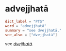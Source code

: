 # advejjhatā

``` toml
dict_label = "PTS"
word = "advejjhatā"
summary = "see dvejjhatā."
see_also = ["dvejjhatā"]
```

see *[dvejjhatā](dvejjhatā.md)*.

